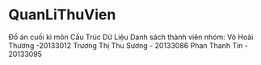 # QuanLiThuVien
Đồ án cuối kì môn Cấu Trúc Dữ Liệu
Danh sách thành viên nhóm:
  Võ Hoài Thương -20133012
  Trương Thị Thu Sương - 20133086
  Phan Thanh Tín - 20133095
